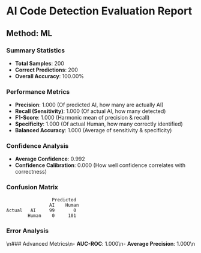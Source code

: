 
# AI Code Detection Evaluation Report
## Method: ML

### Summary Statistics
- **Total Samples**: 200
- **Correct Predictions**: 200
- **Overall Accuracy**: 100.00%

### Performance Metrics
- **Precision**: 1.000 (Of predicted AI, how many are actually AI)
- **Recall (Sensitivity)**: 1.000 (Of actual AI, how many detected)
- **F1-Score**: 1.000 (Harmonic mean of precision & recall)
- **Specificity**: 1.000 (Of actual Human, how many correctly identified)
- **Balanced Accuracy**: 1.000 (Average of sensitivity & specificity)

### Confidence Analysis
- **Average Confidence**: 0.992
- **Confidence Calibration**: 0.000 (How well confidence correlates with correctness)

### Confusion Matrix
```
                 Predicted
                AI    Human
Actual   AI     99       0
        Human    0     101
```

### Error Analysis
\n### Advanced Metrics\n- **AUC-ROC**: 1.000\n- **Average Precision**: 1.000\n